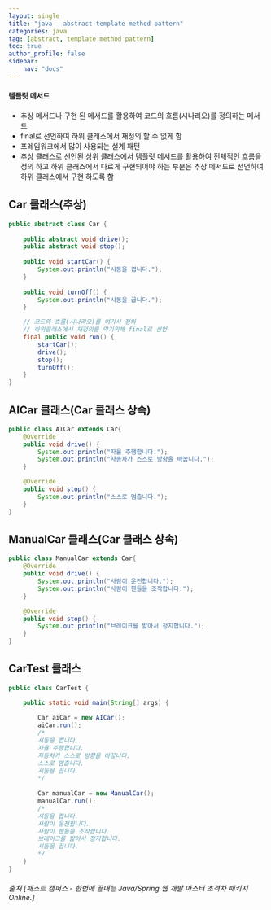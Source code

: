 ```yaml
---
layout: single
title: "java - abstract-template method pattern"
categories: java
tag: [abstract, template method pattern]
toc: true
author_profile: false
sidebar: 
    nav: "docs"
---
```


<div class="notice--success">
<h4>템플릿 메서드</h4>
<ul>
    <li>추상 메서드나 구현 된 메서드를 활용하여 코드의 흐름(시나리오)를 정의하는 메서드</li>
    <li>final로 선언하여 하위 클래스에서 재정의 할 수 없게 함</li>
    <li>프레임워크에서 많이 사용되는 설계 패턴</li>
    <li>추상 클래스로 선언된 상위 클래스에서 템플릿 메서드를 활용하여 전체적인 흐름을 정의 하고 하위 클래스에서 다르게 구현되어야 하는 부분은 추상 메서드로 선언하여 하위 클래스에서 구현 하도록 함</li>
</ul>
</div>

## Car 클래스(추상)
```java
public abstract class Car {
	
	public abstract void drive();
	public abstract void stop();
	
	public void startCar() {
		System.out.println("시동을 켭니다.");
	}
	
	public void turnOff() {
		System.out.println("시동을 끕니다.");
	}

    // 코드의 흐름(시나리오)를 여기서 정의
    // 하위클래스에서 재정의를 막기위해 final로 선언
	final public void run() {
		startCar();
		drive();
		stop();
		turnOff();
	}
}
```

## AICar 클래스(Car 클래스 상속)
```java
public class AICar extends Car{
    @Override
    public void drive() {
        System.out.println("자율 주행합니다.");
        System.out.println("자동차가 스스로 방향을 바꿉니다.");
    }

    @Override
    public void stop() {
        System.out.println("스스로 멈춥니다.");		
    }
}
```

## ManualCar 클래스(Car 클래스 상속)
```java
public class ManualCar extends Car{
	@Override
	public void drive() {
		System.out.println("사람이 운전합니다.");
		System.out.println("사람이 핸들을 조작합니다.");		
	}

	@Override
	public void stop() {
		System.out.println("브레이크를 밟아서 정지합니다.");		
	}
}
```

## CarTest 클래스
```java
public class CarTest {

	public static void main(String[] args) {
		
		Car aiCar = new AICar();
		aiCar.run();
        /*
        시동을 켭니다.
        자율 주행합니다.
        자동차가 스스로 방향을 바꿉니다.
        스스로 멈춥니다.
        시동을 끕니다.
        */
		
		Car manualCar = new ManualCar();
		manualCar.run();
        /*
        시동을 켭니다.
        사람이 운전합니다.
        사람이 핸들을 조작합니다.
        브레이크를 밟아서 정지합니다.
        시동을 끕니다.
        */
	}
}
```

###### 출처 [패스트 캠퍼스 - 한번에 끝내는 Java/Spring 웹 개발 마스터 초격차 패키지 Online.]